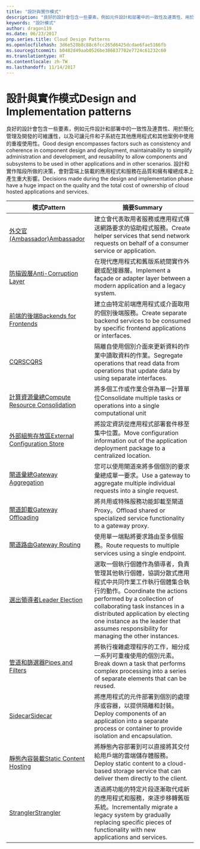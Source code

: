 ```yaml
---
title: "設計與實作模式"
description: "良好的設計會包含一些要素，例如元件設計和部署中的一致性及連貫性、用於簡化管理及開發的可維護性，以及可讓元件和子系統在其他應用程式和其他案例中使用的重複使用性。 設計和實作階段所做的決策，會對雲端上裝載的應用程式和服務在品質和擁有權總成本上產生重大影響。"
keywords: "設計模式"
author: dragon119
ms.date: 06/23/2017
pnp.series.title: Cloud Design Patterns
ms.openlocfilehash: 3d6e528b8c88c6fcc265d6425dcdae6fae5166fb
ms.sourcegitcommit: b0482d49aab0526be386837702e7724c61232c60
ms.translationtype: HT
ms.contentlocale: zh-TW
ms.lasthandoff: 11/14/2017
---
```

# <a name="design-and-implementation-patterns"></a><span data-ttu-id="90baa-105">設計與實作模式</span><span class="sxs-lookup"><span data-stu-id="90baa-105">Design and Implementation patterns</span></span>

<span data-ttu-id="90baa-106">良好的設計會包含一些要素，例如元件設計和部署中的一致性及連貫性、用於簡化管理及開發的可維護性，以及可讓元件和子系統在其他應用程式和其他案例中使用的重複使用性。</span><span class="sxs-lookup"><span data-stu-id="90baa-106">Good design encompasses factors such as consistency and coherence in component design and deployment, maintainability to simplify administration and development, and reusability to allow components and subsystems to be used in other applications and in other scenarios.</span></span> <span data-ttu-id="90baa-107">設計和實作階段所做的決策，會對雲端上裝載的應用程式和服務在品質和擁有權總成本上產生重大影響。</span><span class="sxs-lookup"><span data-stu-id="90baa-107">Decisions made during the design and implementation phase have a huge impact on the quality and the total cost of ownership of cloud hosted applications and services.</span></span>

| <span data-ttu-id="90baa-108">模式</span><span class="sxs-lookup"><span data-stu-id="90baa-108">Pattern</span></span> | <span data-ttu-id="90baa-109">摘要</span><span class="sxs-lookup"><span data-stu-id="90baa-109">Summary</span></span> |
| ------- | ------- |
| [<span data-ttu-id="90baa-110">外交官 (Ambassador)</span><span class="sxs-lookup"><span data-stu-id="90baa-110">Ambassador</span></span>](../ambassador.md) | <span data-ttu-id="90baa-111">建立會代表取用者服務或應用程式傳送網路要求的協助程式服務。</span><span class="sxs-lookup"><span data-stu-id="90baa-111">Create helper services that send network requests on behalf of a consumer service or application.</span></span> |
| [<span data-ttu-id="90baa-112">防損毀層</span><span class="sxs-lookup"><span data-stu-id="90baa-112">Anti-Corruption Layer</span></span>](../anti-corruption-layer.md) | <span data-ttu-id="90baa-113">在現代應用程式和舊版系統間實作外觀或配接器層。</span><span class="sxs-lookup"><span data-stu-id="90baa-113">Implement a façade or adapter layer between a modern application and a legacy system.</span></span> |
| [<span data-ttu-id="90baa-114">前端的後端</span><span class="sxs-lookup"><span data-stu-id="90baa-114">Backends for Frontends</span></span>](../backends-for-frontends.md) | <span data-ttu-id="90baa-115">建立由特定前端應用程式或介面取用的個別後端服務。</span><span class="sxs-lookup"><span data-stu-id="90baa-115">Create separate backend services to be consumed by specific frontend applications or interfaces.</span></span> |
| [<span data-ttu-id="90baa-116">CQRS</span><span class="sxs-lookup"><span data-stu-id="90baa-116">CQRS</span></span>](../cqrs.md) | <span data-ttu-id="90baa-117">隔離自使用個別介面來更新資料的作業中讀取資料的作業。</span><span class="sxs-lookup"><span data-stu-id="90baa-117">Segregate operations that read data from operations that update data by using separate interfaces.</span></span> |
| [<span data-ttu-id="90baa-118">計算資源彙總</span><span class="sxs-lookup"><span data-stu-id="90baa-118">Compute Resource Consolidation</span></span>](../compute-resource-consolidation.md) | <span data-ttu-id="90baa-119">將多個工作或作業合併為單一計算單位</span><span class="sxs-lookup"><span data-stu-id="90baa-119">Consolidate multiple tasks or operations into a single computational unit</span></span> |
| [<span data-ttu-id="90baa-120">外部組態存放區</span><span class="sxs-lookup"><span data-stu-id="90baa-120">External Configuration Store</span></span>](../external-configuration-store.md) | <span data-ttu-id="90baa-121">將設定資訊從應用程式部署套件移至集中位置。</span><span class="sxs-lookup"><span data-stu-id="90baa-121">Move configuration information out of the application deployment package to a centralized location.</span></span> |
| [<span data-ttu-id="90baa-122">閘道彙總</span><span class="sxs-lookup"><span data-stu-id="90baa-122">Gateway Aggregation</span></span>](../gateway-aggregation.md) | <span data-ttu-id="90baa-123">您可以使用閘道來將多個個別的要求彙總成單一要求。</span><span class="sxs-lookup"><span data-stu-id="90baa-123">Use a gateway to aggregate multiple individual requests into a single request.</span></span> |
| [<span data-ttu-id="90baa-124">閘道卸載</span><span class="sxs-lookup"><span data-stu-id="90baa-124">Gateway Offloading</span></span>](../gateway-offloading.md) | <span data-ttu-id="90baa-125">將共用或特殊服務功能卸載至閘道 Proxy。</span><span class="sxs-lookup"><span data-stu-id="90baa-125">Offload shared or specialized service functionality to a gateway proxy.</span></span> |
| [<span data-ttu-id="90baa-126">閘道路由</span><span class="sxs-lookup"><span data-stu-id="90baa-126">Gateway Routing</span></span>](../gateway-routing.md) | <span data-ttu-id="90baa-127">使用單一端點將要求路由至多個服務。</span><span class="sxs-lookup"><span data-stu-id="90baa-127">Route requests to multiple services using a single endpoint.</span></span> |
| [<span data-ttu-id="90baa-128">選出領導者</span><span class="sxs-lookup"><span data-stu-id="90baa-128">Leader Election</span></span>](../leader-election.md) | <span data-ttu-id="90baa-129">選取一個執行個體作為領導者，負責管理其他執行個體，協調分散式應用程式中共同作業工作執行個體集合執行的動作。</span><span class="sxs-lookup"><span data-stu-id="90baa-129">Coordinate the actions performed by a collection of collaborating task instances in a distributed application by electing one instance as the leader that assumes responsibility for managing the other instances.</span></span> |
| [<span data-ttu-id="90baa-130">管道和篩選器</span><span class="sxs-lookup"><span data-stu-id="90baa-130">Pipes and Filters</span></span>](../pipes-and-filters.md) | <span data-ttu-id="90baa-131">將執行複雜處理程序的工作，細分成一系列可重複使用的個別元素。</span><span class="sxs-lookup"><span data-stu-id="90baa-131">Break down a task that performs complex processing into a series of separate elements that can be reused.</span></span> |
| [<span data-ttu-id="90baa-132">Sidecar</span><span class="sxs-lookup"><span data-stu-id="90baa-132">Sidecar</span></span>](../sidecar.md) | <span data-ttu-id="90baa-133">將應用程式的元件部署到個別的處理序或容器，以提供隔離和封裝。</span><span class="sxs-lookup"><span data-stu-id="90baa-133">Deploy components of an application into a separate process or container to provide isolation and encapsulation.</span></span> |
| [<span data-ttu-id="90baa-134">靜態內容裝載</span><span class="sxs-lookup"><span data-stu-id="90baa-134">Static Content Hosting</span></span>](../static-content-hosting.md) | <span data-ttu-id="90baa-135">將靜態內容部署到可以直接將其交付給用戶端的雲端儲存體服務。</span><span class="sxs-lookup"><span data-stu-id="90baa-135">Deploy static content to a cloud-based storage service that can deliver them directly to the client.</span></span> |
| [<span data-ttu-id="90baa-136">Strangler</span><span class="sxs-lookup"><span data-stu-id="90baa-136">Strangler</span></span>](../strangler.md) | <span data-ttu-id="90baa-137">透過將功能的特定片段逐漸取代成新的應用程式和服務，來逐步移轉舊版系統。</span><span class="sxs-lookup"><span data-stu-id="90baa-137">Incrementally migrate a legacy system by gradually replacing specific pieces of functionality with new applications and services.</span></span> |
